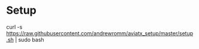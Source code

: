 # Setup

curl -s https://raw.githubusercontent.com/andrewromm/aviatx_setup/master/setup.sh | sudo bash 